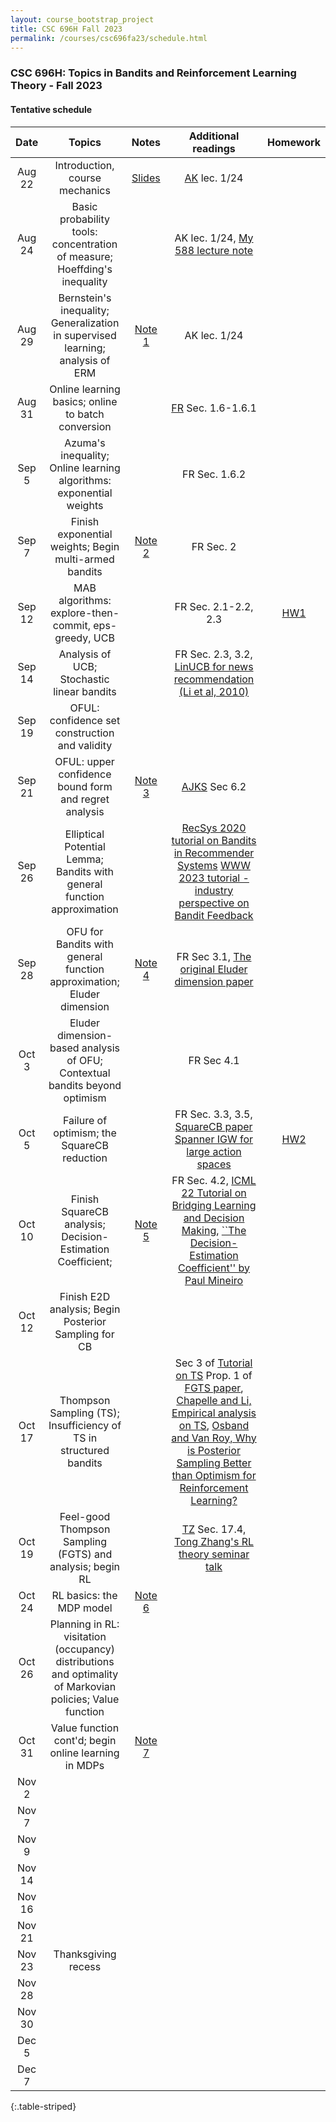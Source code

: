```yaml
---
layout: course_bootstrap_project
title: CSC 696H Fall 2023
permalink: /courses/csc696fa23/schedule.html
---
```


### CSC 696H: Topics in Bandits and Reinforcement Learning Theory - Fall 2023

#### Tentative schedule


| Date |             Topics             |            Notes             |                                                       Additional readings                                                       |        Homework        |
|:----:|:------------------------------:|:----------------------------:|:-------------------------------------------------------------------------------------------------------------------------------:|:----------------------:|
|Aug 22 | Introduction, course mechanics |       [Slides](CSC696H_2023_intro.pptx)                       |                   [AK](https://people.cs.umass.edu/~akshay/courses/coms6998-11/) lec. 1/24                                                                                                              |                        |
|Aug 24 | Basic probability tools: concentration of measure; Hoeffding's inequality                              |                             |              AK lec. 1/24,  [My 588 lecture note](https://zcc1307.github.io/courses/csc588sp21/notes/lec4_handwritten.pdf)                                                                                                                   |                        |
|Aug 29 | Bernstein's inequality; Generalization in supervised learning; analysis of ERM                              |           [Note 1](https://notability.com/n/2qg5F5yVG2BPMy3ydndCNc)                  |             AK lec. 1/24                                                                                                                    |                        |
|Aug 31 | Online learning basics; online to batch conversion                               |                              |                 [FR](https://www.mit.edu/~rakhlin/course-decision-making.html) Sec. 1.6-1.6.1                                                                                                                |                        |
|Sep 5 |  Azuma's inequality; Online learning algorithms: exponential weights                          |                              |                FR Sec. 1.6.2                                                                                                                 |                        |
|Sep 7 |  Finish exponential weights; Begin multi-armed bandits                              |          [Note 2](https://notability.com/n/KEkdMaD03pPGjR0H1mQmX)                    |                      FR Sec. 2                                                                                                           |                       |
|Sep 12 | MAB algorithms: explore-then-commit, eps-greedy, UCB                               |                              |                      FR Sec. 2.1-2.2, 2.3                                                                                                           |          [HW1](hw1.pdf)              |
|Sep 14 | Analysis of UCB; Stochastic linear bandits                             |                              |                       FR Sec. 2.3, 3.2, [LinUCB for news recommendation (Li et al, 2010)](https://arxiv.org/abs/1003.0146)                                                                                                            |                        |
|Sep 19 | OFUL: confidence set construction and validity                              |                              |                                                                                                                                 |                        |
|Sep 21 | OFUL: upper confidence bound form and regret analysis                               |              [Note 3](https://notability.com/n/1_LSVLnsOAeNhX04NV~ECx)              |                                 [AJKS](https://rltheorybook.github.io/rltheorybook_AJKS.pdf) Sec 6.2                                                                                               |                        |
|Sep 26  | Elliptical Potential Lemma; Bandits with general function approximation                               |                              |                                  [RecSys 2020 tutorial on Bandits in Recommender Systems](https://www.youtube.com/watch?v=rDjCfQJ_sYY)   [WWW 2023 tutorial - industry perspective on Bandit Feedback](https://www.youtube.com/watch?v=NkVWwZKdMac)                                                                                            |                        |
|Sep 28  | OFU for Bandits with general function approximation; Eluder dimension                            |          [Note 4](https://notability.com/n/1yQY6_G3W0RePkvb0GDcj7)                    |                        FR Sec 3.1, [The original Eluder dimension paper](https://web.stanford.edu/~bvr/pubs/Eluder.pdf)                                                                                                        |                        |
|Oct 3  |  Eluder dimension-based analysis of OFU; Contextual bandits beyond optimism                              |                              |                FR Sec 4.1                                                                                                                 |                        |
|Oct 5 |  Failure of optimism; the SquareCB reduction                              |                              |                          FR Sec. 3.3, 3.5, [SquareCB paper](https://arxiv.org/abs/2002.04926) [Spanner IGW for large action spaces](https://arxiv.org/abs/2207.05836)                                                                                                      |          [HW2](hw2.pdf)             |
|Oct 10 | Finish SquareCB analysis; Decision-Estimation Coefficient;                                |          [Note 5](https://notability.com/n/2xK65J0S85aeQ0_APqg5q6)                    |                  FR Sec. 4.2, [ICML 22 Tutorial on Bridging Learning and Decision Making](https://dylanfoster.net/bldm.html), [``The Decision-Estimation Coefficient'' by Paul Mineiro](http://www.machinedlearnings.com/2022/11/the-decision-estimation-coefficient.html)                                                                                                               |                        |
|Oct 12 |   Finish E2D analysis; Begin Posterior Sampling for CB                             |                              |                                                                                                                                 |                        |
|Oct 17 |   Thompson Sampling (TS); Insufficiency of TS in structured bandits                |            |       Sec 3 of [Tutorial on TS](https://web.stanford.edu/~bvr/pubs/TS_Tutorial.pdf)   Prop. 1 of [FGTS paper](https://arxiv.org/pdf/2110.00871.pdf),                                [Chapelle and Li, Empirical analysis on TS](https://papers.nips.cc/paper_files/paper/2011/hash/e53a0a2978c28872a4505bdb51db06dc-Abstract.html), [Osband and Van Roy, Why is Posterior Sampling Better than Optimism for Reinforcement Learning?](https://proceedings.mlr.press/v70/osband17a.html)                                                                                                                  |                        |
|Oct 19 |   Feel-good Thompson Sampling (FGTS) and analysis; begin RL                 |            |         [TZ](https://tongzhang-ml.org/lt-book.html) Sec. 17.4,                    [Tong Zhang's RL theory seminar talk](https://www.youtube.com/watch?v=KQI05N7ytOI)                                                                                                                          |                        |
|Oct 24 |   RL basics: the MDP model                             |         [Note 6](https://notability.com/n/24A7rqPeC4mAAGVAyWOkbn)                     |                                                                                                                                 |                        |
|Oct 26 |   Planning in RL: visitation (occupancy) distributions and optimality of Markovian policies; Value function                             |                              |                                                                                                                                 |                        |
|Oct 31 |   Value function cont'd; begin online learning in MDPs                             |       [Note 7](https://notability.com/n/qjFOXT6h0nevOc8N4F5Mm)                       |                                                                                                                                 |                        |
|Nov 2 |                                |                              |                                                                                                                                 |                        |
|Nov 7 |                                |                              |                                                                                                                                 |                        |
|Nov 9 |                                |                              |                                                                                                                                 |                        |
|Nov 14 |                                |                              |                                                                                                                                 |                        |
|Nov 16 |                                |                              |                                                                                                                                 |                        |
|Nov 21 |                                |                              |                                                                                                                                 |                        |
|Nov 23 |      Thanksgiving recess       |                              |                                                                                                                                 |                        |
|Nov 28 |                                |                              |                                                                                                                                 |                        |
|Nov 30 |                                |                              |                                                                                                                                 |                        |
|Dec 5 |                                |                              |                                                                                                                                 |                        |
|Dec 7 |                                |                              |                                                                                                                                 |                        |
{:.table-striped}











